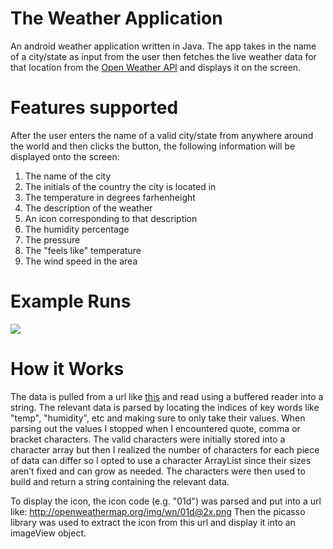 # The Weather Application
An android weather application written in Java. The app takes in the name of a city/state as input from the user then fetches the live weather data
for that location from the [Open Weather API](https://openweathermap.org/) and displays it on the screen.

# Features supported

After the user enters the name of a valid city/state from anywhere around the world and then clicks the button, the following information will be displayed onto the screen:

1) The name of the city
2) The initials of the country the city is located in
3) The temperature in degrees farhenheight 
4) The description of the weather
5) An icon corresponding to that description
6) The humidity percentage
7) The pressure
8) The "feels like" temperature
9) The wind speed in the area

# Example Runs

![](http://g.recordit.co/hCpMGBG2l4.gif)


# How it Works

The data is pulled from a url like [this](https://api.openweathermap.org/data/2.5/weather?q=Boston&appid=e53301e27efa0b66d05045d91b2742d3&units=imperial) and read using a buffered reader into a string. The relevant data is parsed by locating the indices of key words like "temp", "humidity", etc and making sure to only take their values. When parsing out the values I stopped when I encountered quote, comma or bracket characters. The valid characters were initially stored into a character array but then I realized the number of characters for each piece of data can differ so I opted to use a character ArrayList since their sizes aren’t fixed and can grow as needed. The characters were then used to build and return a string containing the relevant data. 

To display the icon, the icon code (e.g. "01d") was parsed and put into a url like: http://openweathermap.org/img/wn/01d@2x.png
Then the picasso library was used to extract the icon from this url and display it into an imageView object. 


